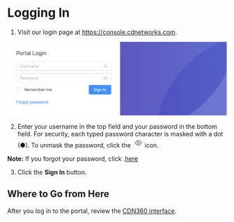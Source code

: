 # Logging In

1. Visit our login page at https://console.cdnetworks.com.

<p align=center><img src="/docs/resources/images/Login Page.png" alt="login page" width="900"></p>

2. Enter your username in the top field and your password in the bottom field. For security, each typed password character is masked with a dot (●). To unmask the password, click the ![null](</docs/resources/images/eye icon.png>) icon.

<strong>Note:</strong> If you forgot your password, click .[here](</docs/portal/accessing-portal/forgot-password.md>)

3. Click the **Sign In** button.

## Where to Go from Here

After you log in to the portal, review the [CDN360 interface](</docs/portal/accessing-portal/navigating-ui.md>).
